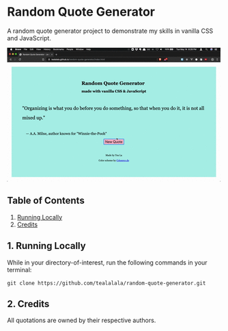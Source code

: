 # Random Quote Generator
A random quote generator project to demonstrate my skills in vanilla CSS and JavaScript.

![Random Quote Generator GIF](https://github.com/tealalala/random-quote-generator/blob/master/random-quote.gif)

## Table of Contents
1. [Running Locally](#1-running-locally)
2. [Credits](#2-credits)

## 1. Running Locally
While in your directory-of-interest, run the following commands in your terminal:

```
git clone https://github.com/tealalala/random-quote-generator.git
```

## 2. Credits
All quotations are owned by their respective authors.
